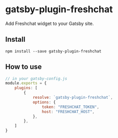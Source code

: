 # gatsby-plugin-freshchat

Add Freshchat widget to your Gatsby site.

## Install

`npm install --save gatsby-plugin-freshchat`

## How to use

```js
// in your gatsby-config.js
module.exports = {
    plugins: [
        {
            resolve: `gatsby-plugin-freshchat`,
            options: {
                token: "FRESHCHAT_TOKEN",
                host: "FRESHCHAT_HOST",
            },
        },
    ]
}
